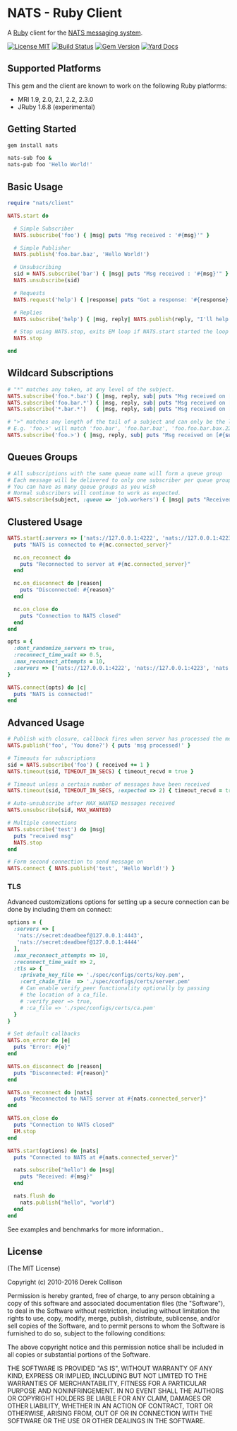 # NATS - Ruby Client

A [Ruby](http://ruby-lang.org) client for the [NATS messaging system](https://nats.io).

[![License MIT](https://img.shields.io/npm/l/express.svg)](http://opensource.org/licenses/MIT)
[![Build Status](https://travis-ci.org/nats-io/ruby-nats.svg)](http://travis-ci.org/nats-io/ruby-nats) [![Gem Version](https://d25lcipzij17d.cloudfront.net/badge.svg?id=rb&type=5&v=0.6.0)](https://rubygems.org/gems/nats/versions/0.6.0) [![Yard Docs](http://img.shields.io/badge/yard-docs-blue.svg)](http://www.rubydoc.info/github/nats-io/ruby-nats)


## Supported Platforms

This gem and the client are known to work on the following Ruby platforms:

- MRI 1.9, 2.0, 2.1, 2.2, 2.3.0
- JRuby 1.6.8 (experimental)

## Getting Started

```bash
gem install nats

nats-sub foo &
nats-pub foo 'Hello World!'
```

## Basic Usage

```ruby
require "nats/client"

NATS.start do

  # Simple Subscriber
  NATS.subscribe('foo') { |msg| puts "Msg received : '#{msg}'" }

  # Simple Publisher
  NATS.publish('foo.bar.baz', 'Hello World!')

  # Unsubscribing
  sid = NATS.subscribe('bar') { |msg| puts "Msg received : '#{msg}'" }
  NATS.unsubscribe(sid)

  # Requests
  NATS.request('help') { |response| puts "Got a response: '#{response}'" }

  # Replies
  NATS.subscribe('help') { |msg, reply| NATS.publish(reply, "I'll help!") }

  # Stop using NATS.stop, exits EM loop if NATS.start started the loop
  NATS.stop

end
```

## Wildcard Subscriptions

```ruby
# "*" matches any token, at any level of the subject.
NATS.subscribe('foo.*.baz') { |msg, reply, sub| puts "Msg received on [#{sub}] : '#{msg}'" }
NATS.subscribe('foo.bar.*') { |msg, reply, sub| puts "Msg received on [#{sub}] : '#{msg}'" }
NATS.subscribe('*.bar.*')   { |msg, reply, sub| puts "Msg received on [#{sub}] : '#{msg}'" }

# ">" matches any length of the tail of a subject and can only be the last token
# E.g. 'foo.>' will match 'foo.bar', 'foo.bar.baz', 'foo.foo.bar.bax.22'
NATS.subscribe('foo.>') { |msg, reply, sub| puts "Msg received on [#{sub}] : '#{msg}'" }
```

## Queues Groups

```ruby
# All subscriptions with the same queue name will form a queue group
# Each message will be delivered to only one subscriber per queue group, queuing semantics
# You can have as many queue groups as you wish
# Normal subscribers will continue to work as expected.
NATS.subscribe(subject, :queue => 'job.workers') { |msg| puts "Received '#{msg}'" }
```

## Clustered Usage

```ruby
NATS.start(:servers => ['nats://127.0.0.1:4222', 'nats://127.0.0.1:4223']) do |nc|
  puts "NATS is connected to #{nc.connected_server}"

  nc.on_reconnect do
    puts "Reconnected to server at #{nc.connected_server}"
  end

  nc.on_disconnect do |reason|
    puts "Disconnected: #{reason}"
  end

  nc.on_close do
    puts "Connection to NATS closed"
  end
end

opts = {
  :dont_randomize_servers => true,
  :reconnect_time_wait => 0.5,
  :max_reconnect_attempts = 10,
  :servers => ['nats://127.0.0.1:4222', 'nats://127.0.0.1:4223', 'nats://127.0.0.1:4224']
}

NATS.connect(opts) do |c|
  puts "NATS is connected!"
end

```

## Advanced Usage

```ruby
# Publish with closure, callback fires when server has processed the message
NATS.publish('foo', 'You done?') { puts 'msg processed!' }

# Timeouts for subscriptions
sid = NATS.subscribe('foo') { received += 1 }
NATS.timeout(sid, TIMEOUT_IN_SECS) { timeout_recvd = true }

# Timeout unless a certain number of messages have been received
NATS.timeout(sid, TIMEOUT_IN_SECS, :expected => 2) { timeout_recvd = true }

# Auto-unsubscribe after MAX_WANTED messages received
NATS.unsubscribe(sid, MAX_WANTED)

# Multiple connections
NATS.subscribe('test') do |msg|
  puts "received msg"
  NATS.stop
end

# Form second connection to send message on
NATS.connect { NATS.publish('test', 'Hello World!') }
```

### TLS

Advanced customizations options for setting up a secure connection can be done by including them on connect:

```ruby
options = {
  :servers => [
   'nats://secret:deadbeef@127.0.0.1:4443',
   'nats://secret:deadbeef@127.0.0.1:4444'
  ],
  :max_reconnect_attempts => 10,
  :reconnect_time_wait => 2,
  :tls => {
    :private_key_file => './spec/configs/certs/key.pem',
    :cert_chain_file  => './spec/configs/certs/server.pem'
    # Can enable verify_peer functionality optionally by passing
    # the location of a ca_file.
    # :verify_peer => true,
    # :ca_file => './spec/configs/certs/ca.pem'
  }
}

# Set default callbacks
NATS.on_error do |e|
  puts "Error: #{e}"
end

NATS.on_disconnect do |reason|
  puts "Disconnected: #{reason}"
end

NATS.on_reconnect do |nats|
  puts "Reconnected to NATS server at #{nats.connected_server}"
end

NATS.on_close do
  puts "Connection to NATS closed"
  EM.stop
end

NATS.start(options) do |nats|
  puts "Connected to NATS at #{nats.connected_server}"

  nats.subscribe("hello") do |msg|
    puts "Received: #{msg}"
  end

  nats.flush do
    nats.publish("hello", "world")
  end
end
```

See examples and benchmarks for more information..

## License

(The MIT License)

Copyright (c) 2010-2016 Derek Collison

Permission is hereby granted, free of charge, to any person obtaining a copy
of this software and associated documentation files (the "Software"), to
deal in the Software without restriction, including without limitation the
rights to use, copy, modify, merge, publish, distribute, sublicense, and/or
sell copies of the Software, and to permit persons to whom the Software is
furnished to do so, subject to the following conditions:

The above copyright notice and this permission notice shall be included in
all copies or substantial portions of the Software.

THE SOFTWARE IS PROVIDED "AS IS", WITHOUT WARRANTY OF ANY KIND, EXPRESS OR
IMPLIED, INCLUDING BUT NOT LIMITED TO THE WARRANTIES OF MERCHANTABILITY,
FITNESS FOR A PARTICULAR PURPOSE AND NONINFRINGEMENT. IN NO EVENT SHALL THE
AUTHORS OR COPYRIGHT HOLDERS BE LIABLE FOR ANY CLAIM, DAMAGES OR OTHER
LIABILITY, WHETHER IN AN ACTION OF CONTRACT, TORT OR OTHERWISE, ARISING
FROM, OUT OF OR IN CONNECTION WITH THE SOFTWARE OR THE USE OR OTHER DEALINGS
IN THE SOFTWARE.

